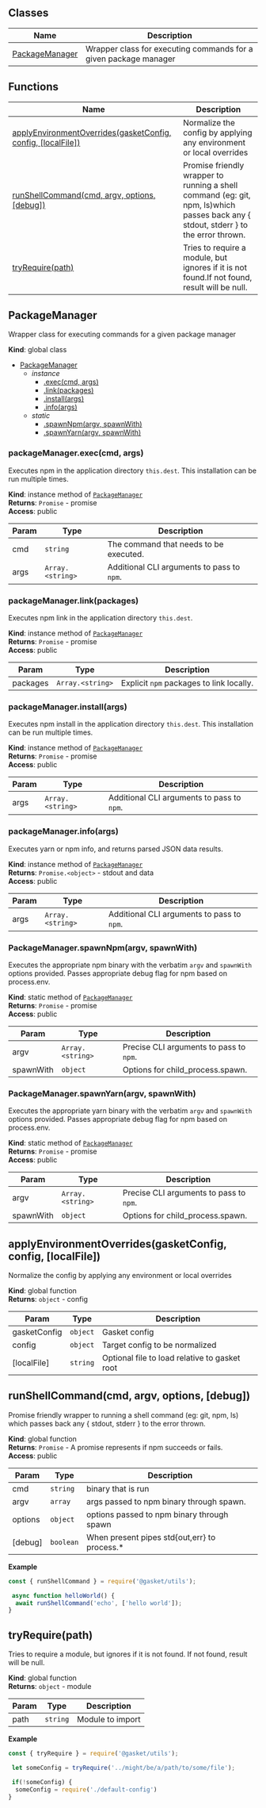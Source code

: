 
## Classes

Name | Description
------ | -----------
[PackageManager] | Wrapper class for executing commands for a given package manager

## Functions

Name | Description
------ | -----------
[applyEnvironmentOverrides(gasketConfig, config, \[localFile\])] | Normalize the config by applying any environment or local overrides
[runShellCommand(cmd, argv, options, \[debug\])] | Promise friendly wrapper to running a shell command (eg: git, npm, ls)which passes back any { stdout, stderr } to the error thrown.
[tryRequire(path)] | Tries to require a module, but ignores if it is not found.If not found, result will be null.


## PackageManager

Wrapper class for executing commands for a given package manager

**Kind**: global class  

* [PackageManager]
    * _instance_
        * [.exec(cmd, args)]
        * [.link(packages)]
        * [.install(args)]
        * [.info(args)]
    * _static_
        * [.spawnNpm(argv, spawnWith)]
        * [.spawnYarn(argv, spawnWith)]


### packageManager.exec(cmd, args)

Executes npm in the application directory `this.dest`.
This installation can be run multiple times.

**Kind**: instance method of [`PackageManager`]  
**Returns**: `Promise` - promise  
**Access**: public  

| Param | Type | Description |
| --- | --- | --- |
| cmd | `string` | The command that needs to be executed. |
| args | `Array.<string>` | Additional CLI arguments to pass to `npm`. |


### packageManager.link(packages)

Executes npm link in the application directory `this.dest`.

**Kind**: instance method of [`PackageManager`]  
**Returns**: `Promise` - promise  
**Access**: public  

| Param | Type | Description |
| --- | --- | --- |
| packages | `Array.<string>` | Explicit `npm` packages to link locally. |


### packageManager.install(args)

Executes npm install in the application directory `this.dest`.
This installation can be run multiple times.

**Kind**: instance method of [`PackageManager`]  
**Returns**: `Promise` - promise  
**Access**: public  

| Param | Type | Description |
| --- | --- | --- |
| args | `Array.<string>` | Additional CLI arguments to pass to `npm`. |


### packageManager.info(args)

Executes yarn or npm info, and returns parsed JSON data results.

**Kind**: instance method of [`PackageManager`]  
**Returns**: `Promise.<object>` - stdout and data  
**Access**: public  

| Param | Type | Description |
| --- | --- | --- |
| args | `Array.<string>` | Additional CLI arguments to pass to `npm`. |


### PackageManager.spawnNpm(argv, spawnWith)

Executes the appropriate npm binary with the verbatim `argv` and
`spawnWith` options provided. Passes appropriate debug flag for
npm based on process.env.

**Kind**: static method of [`PackageManager`]  
**Returns**: `Promise` - promise  
**Access**: public  

| Param | Type | Description |
| --- | --- | --- |
| argv | `Array.<string>` | Precise CLI arguments to pass to `npm`. |
| spawnWith | `object` | Options for child_process.spawn. |


### PackageManager.spawnYarn(argv, spawnWith)

Executes the appropriate yarn binary with the verbatim `argv` and
`spawnWith` options provided. Passes appropriate debug flag for
npm based on process.env.

**Kind**: static method of [`PackageManager`]  
**Returns**: `Promise` - promise  
**Access**: public  

| Param | Type | Description |
| --- | --- | --- |
| argv | `Array.<string>` | Precise CLI arguments to pass to `npm`. |
| spawnWith | `object` | Options for child_process.spawn. |


## applyEnvironmentOverrides(gasketConfig, config, \[localFile\])

Normalize the config by applying any environment or local overrides

**Kind**: global function  
**Returns**: `object` - config  

| Param | Type | Description |
| --- | --- | --- |
| gasketConfig | `object` | Gasket config |
| config | `object` | Target config to be normalized |
| \[localFile\] | `string` | Optional file to load relative to gasket root |


## runShellCommand(cmd, argv, options, \[debug\])

Promise friendly wrapper to running a shell command (eg: git, npm, ls)
which passes back any { stdout, stderr } to the error thrown.

**Kind**: global function  
**Returns**: `Promise` - A promise represents if npm succeeds or fails.  
**Access**: public  

| Param | Type | Description |
| --- | --- | --- |
| cmd | `string` | binary that is run |
| argv | `array` | args passed to npm binary through spawn. |
| options | `object` | options passed to npm binary through spawn |
| \[debug\] | `boolean` | When present pipes std{out,err} to process.* |

**Example**  
```js
const { runShellCommand } = require('@gasket/utils');

 async function helloWorld() {
  await runShellCommand('echo', ['hello world']);
}
```

## tryRequire(path)

Tries to require a module, but ignores if it is not found.
If not found, result will be null.

**Kind**: global function  
**Returns**: `object` - module  

| Param | Type | Description |
| --- | --- | --- |
| path | `string` | Module to import |

**Example**  
```js
const { tryRequire } = require('@gasket/utils');

 let someConfig = tryRequire('../might/be/a/path/to/some/file');

 if(!someConfig) {
  someConfig = require('./default-config')
}
```
<!-- LINKS -->

[PackageManager]:#packagemanager
[`PackageManager`]:#packagemanager
[applyEnvironmentOverrides(gasketConfig, config, \[localFile\])]:#applyenvironmentoverridesgasketconfig-config-localfile
[runShellCommand(cmd, argv, options, \[debug\])]:#runshellcommandcmd-argv-options-debug
[tryRequire(path)]:#tryrequirepath
[.exec(cmd, args)]:#packagemanagerexeccmd-args
[.link(packages)]:#packagemanagerlinkpackages
[.install(args)]:#packagemanagerinstallargs
[.info(args)]:#packagemanagerinfoargs
[.spawnNpm(argv, spawnWith)]:#packagemanagerspawnnpmargv-spawnwith
[.spawnYarn(argv, spawnWith)]:#packagemanagerspawnyarnargv-spawnwith
